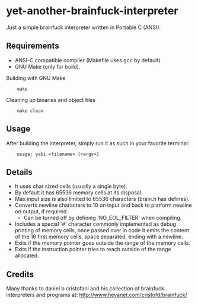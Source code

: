 yet-another-brainfuck-interpreter
=================================

Just a simple brainfuck interpreter written in Portable C (ANSI).

Requirements
------------

* ANSI-C compatible compiler (Makefile uses gcc by default).
* GNU Make (only for build).


Building with GNU Make

		make
		
Cleaning up binaries and object files

		make clean

Usage
------------
After building the interpreter, simply run it as such in your favorite terminal:

		usage: yabi <filename> [<args>]

Details
------------
* It uses char sized cells (usually a single byte).
* By default it has 65536 memory cells at its disposal.
* Max input size is also limited to 65536 characters (brain.h has defines).
* Converts newline characters to 10 on input and back to platform newline on output, if required.
    * Can be turned off by defining 'NO_EOL_FILTER' when compiling.
* Includes a special '#' character commonly implemented as debug printing of memory cells, once passed over in code it emits the content of the 16 first memory cells, space separated, ending with a newline.
* Exits if the memory pointer goes outside the range of the memory cells.
* Exits if the instruction pointer tries to reach outside of the range allocated. 

Credits
------------
Many thanks to daniel b cristofani and his collection of brainfuck interpreters and programs at:
	http://www.hevanet.com/cristofd/brainfuck/
